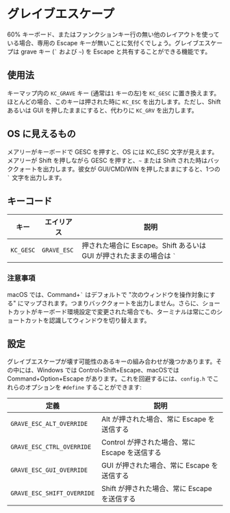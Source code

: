 # グレイブエスケープ

<!---
  original document: 0.8.123:docs/feature_grave_esc.md
  git diff 0.8.123 HEAD -- docs/feature_grave_esc.md | cat
-->

60% キーボード、またはファンクションキー行の無い他のレイアウトを使っている場合、専用の Escape キーが無いことに気付くでしょう。グレイブエスケープは grave キー (<code>&#96;</code> および `~`) を Escape と共有することができる機能です。

## 使用法

キーマップ内の `KC_GRAVE` キー (通常は`1` キーの左)を `KC_GESC` に置き換えます。ほとんどの場合、このキーは押された時に `KC_ESC` を出力します。ただし、Shift あるいは GUI を押したままにすると、代わりに `KC_GRV` を出力します。

## OS に見えるもの

メアリーがキーボードで GESC を押すと、OS には KC_ESC 文字が見えます。メアリーが Shift を押しながら GESC を押すと、`~` または Shift された時はバッククォートを出力します。彼女が GUI/CMD/WIN を押したままにすると、1つの <code>&#96;</code> 文字を出力します。

## キーコード

| キー | エイリアス | 説明 |
|---------|-----------|------------------------------------------------------------------|
| `KC_GESC` | `GRAVE_ESC` | 押された場合に Escape。Shift あるいは GUI が押されたままの場合は <code>&#96;</code> |

### 注意事項

macOS では、Command+<code>&#96;</code> はデフォルトで "次のウィンドウを操作対象にする" にマップされます。つまりバッククォートを出力しません。さらに、ショートカットがキーボード環境設定で変更された場合でも、ターミナルは常にこのショートカットを認識してウィンドウを切り替えます。

## 設定

グレイブエスケープが壊す可能性のあるキーの組み合わせが幾つかあります。その中には、Windows では Control+Shift+Escape、macOSでは Command+Option+Escape があります。これを回避するには、`config.h` でこれらのオプションを `#define` することができます:

| 定義 | 説明 |
|--------------------------|-----------------------------------------|
| `GRAVE_ESC_ALT_OVERRIDE` | Alt が押された場合、常に Escape を送信する |
| `GRAVE_ESC_CTRL_OVERRIDE` | Control が押された場合、常に Escape を送信する |
| `GRAVE_ESC_GUI_OVERRIDE` | GUI が押された場合、常に Escape を送信する |
| `GRAVE_ESC_SHIFT_OVERRIDE` | Shift が押された場合、常に Escape を送信する |
